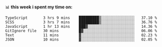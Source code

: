 📊 **this week i spent my time on:**
<!--START_SECTION:waka-->

```text
TypeScript       3 hrs 9 mins    █████████▒░░░░░░░░░░░░░░░   37.10 %
SCSS             3 hrs 7 mins    █████████▒░░░░░░░░░░░░░░░   36.76 %
JavaScript       1 hr 13 mins    ███▓░░░░░░░░░░░░░░░░░░░░░   14.36 %
GitIgnore file   30 mins         █▓░░░░░░░░░░░░░░░░░░░░░░░   06.06 %
Text             11 mins         ▓░░░░░░░░░░░░░░░░░░░░░░░░   02.23 %
JSON             10 mins         ▓░░░░░░░░░░░░░░░░░░░░░░░░   02.05 %
```

<!--END_SECTION:waka-->

